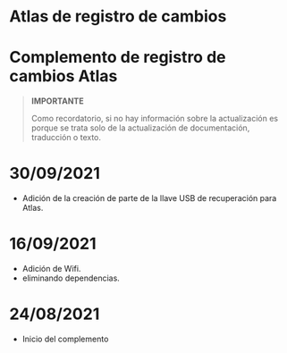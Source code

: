 # Atlas de registro de cambios

# Complemento de registro de cambios Atlas

>**IMPORTANTE**
>
>Como recordatorio, si no hay información sobre la actualización es porque se trata solo de la actualización de documentación, traducción o texto.

# 30/09/2021

- Adición de la creación de parte de la llave USB de recuperación para Atlas.

# 16/09/2021

- Adición de Wifi.
- eliminando dependencias.

# 24/08/2021

- Inicio del complemento
